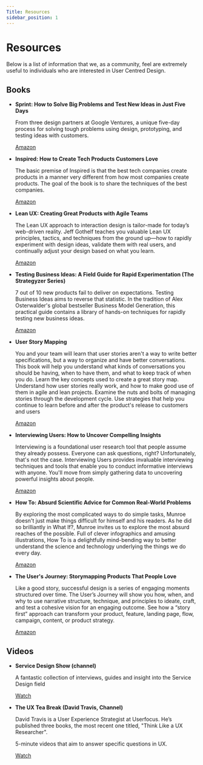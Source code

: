 ```yaml
---
Title: Resources
sidebar_position: 1
---
```

# Resources

Below is a list of information that we, as a community, feel are extremely useful to individuals who are interested in User Centred Design.

## Books

- **Sprint: How to Solve Big Problems and Test New Ideas in Just Five Days**  

  From three design partners at Google Ventures, a unique five-day process for solving tough problems using design, prototyping, and testing ideas with customers.

  [Amazon](https://www.amazon.co.uk/Sprint-Solve-Problems-Test-Ideas/dp/0593076117/ref=asc_df_0593076117/?tag=googshopuk-21&linkCode=df0&hvadid=310762413837&hvpos=&hvnetw=g&hvrand=5522059177280569610&hvpone=&hvptwo=&hvqmt=&hvdev=c&hvdvcmdl=&hvlocint=&hvlocphy=9046697&hvtargid=pla-534459558397&psc=1&th=1&psc=1)

- **Inspired: How to Create Tech Products Customers Love**  

  The basic premise of Inspired is that the best tech companies create products in a manner very different from how most companies create products. The goal of the book is to share the techniques of the best companies.

  [Amazon](https://www.amazon.co.uk/Inspired-Create-Tech-Products-Customers/dp/1119387507/ref=asc_df_1119387507/?tag=googshopuk-21&linkCode=df0&hvadid=310865071345&hvpos=&hvnetw=g&hvrand=18233025680767261154&hvpone=&hvptwo=&hvqmt=&hvdev=c&hvdvcmdl=&hvlocint=&hvlocphy=9046697&hvtargid=pla-387522764878&psc=1&th=1&psc=1)

- **Lean UX: Creating Great Products with Agile Teams**  

  The Lean UX approach to interaction design is tailor-made for today’s web-driven reality. Jeff Gothelf teaches you valuable Lean UX principles, tactics, and techniques from the ground up—how to rapidly experiment with design ideas, validate them with real users, and continually adjust your design based on what you learn.

  [Amazon](https://www.amazon.co.uk/Lean-UX-Creating-Great-Products/dp/1098116305/ref=sr_1_1?crid=YSV1NUDTCB54&keywords=LEan+Ux&qid=1661420396&s=books&sprefix=lean+ux%2Cstripbooks%2C53&sr=1-1)

- **Testing Business Ideas: A Field Guide for Rapid Experimentation (The Strategyzer Series)**  

  7 out of 10 new products fail to deliver on expectations. Testing Business Ideas aims to reverse that statistic. In the tradition of Alex Osterwalder's global bestseller Business Model Generation, this practical guide contains a library of hands-on techniques for rapidly testing new business ideas.

  [Amazon](https://www.amazon.co.uk/Testing-Business-Ideas-David-Bland/dp/1119551447/ref=sr_1_1?crid=2ECEDMP05QY1T&keywords=Testing+business+ideas&qid=1661420536&s=books&sprefix=testing+business+ideas%2Cstripbooks%2C56&sr=1-1)

 
- **User Story Mapping**  

  You and your team will learn that user stories aren't a way to write better specifications, but a way to organize and have better conversations. This book will help you understand what kinds of conversations you should be having, when to have them, and what to keep track of when you do. Learn the key concepts used to create a great story map. Understand how user stories really work, and how to make good use of them in agile and lean projects. Examine the nuts and bolts of managing stories through the development cycle. Use strategies that help you continue to learn before and after the product's release to customers and users

  [Amazon](https://www.amazon.co.uk/User-Story-Mapping-Discover-Product/dp/1491904909/ref=sr_1_1?crid=2Q8J832LJ5A91&keywords=user+story+mapping&qid=1661420642&s=books&sprefix=user+story+mapping%2Cstripbooks%2C59&sr=1-1)

- **Interviewing Users: How to Uncover Compelling Insights**  

  Interviewing is a foundational user research tool that people assume they already possess. Everyone can ask questions, right? Unfortunately, that's not the case. Interviewing Users provides invaluable interviewing techniques and tools that enable you to conduct informative interviews with anyone. You'll move from simply gathering data to uncovering powerful insights about people.

  [Amazon](https://www.amazon.co.uk/Interviewing-Users-Uncover-Compelling-Insights/dp/193382011X/ref=sr_1_1?crid=PII52AWI9RGF&keywords=interviewing+users&qid=1661420715&s=books&sprefix=interviewing+users%2Cstripbooks%2C59&sr=1-1)

- **How To: Absurd Scientific Advice for Common Real-World Problems**  

  By exploring the most complicated ways to do simple tasks, Munroe doesn't just make things difficult for himself and his readers. As he did so brilliantly in What If?, Munroe invites us to explore the most absurd reaches of the possible. Full of clever infographics and amusing illustrations, How To is a delightfully mind-bending way to better understand the science and technology underlying the things we do every day.

  [Amazon](https://www.amazon.co.uk/How-Randall-Munroe/dp/1473680328/ref=tmm_hrd_swatch_0?_encoding=UTF8&qid=1661420863&sr=1-1)

- **The User's Journey: Storymapping Products That People Love**  

  Like a good story, successful design is a series of engaging moments structured over time. The User’s Journey will show you how, when, and why to use narrative structure, technique, and principles to ideate, craft, and test a cohesive vision for an engaging outcome. See how a “story first” approach can transform your product, feature, landing page, flow, campaign, content, or product strategy.

  [Amazon](https://www.amazon.co.uk/Users-Journey-Storymapping-Products-People-ebook/dp/B01D95U8UO/ref=sr_1_1?crid=3MXDIYSJ3LA1H&keywords=the+users+journey&qid=1661420897&s=books&sprefix=the+users+journey%2Cstripbooks%2C59&sr=1-1)

## Videos

- **Service Design Show (channel)**

  A fantastic collection of interviews, guides and insight into the Service Design field

  [Watch](https://www.youtube.com/c/Servicedesignshow/videos )

- **The UX Tea Break (David Travis, Channel)**

  David Travis is a User Experience Strategist at Userfocus. He’s published three books, the most recent one titled, "Think Like a UX Researcher".

  5-minute videos that aim to answer specific questions in UX.

  [Watch](https://www.youtube.com/c/DavidTravis)
